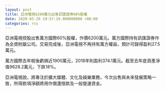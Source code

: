 ```yaml
---
layout: post
title: 亞洲電視6200萬元出售訊匯證券60%股權
date: 2020-05-26 19:57:19.000000000 +08:00
categories: rss
---
```


亞洲電視控股出售萬方國際60%股權，作價6200萬元。萬方國際持有訊匯證券作為全資附屬公司。交易完成後，亞洲電視不再持有萬方權益，預計可錄得盈利27.5萬元。

萬方國際去年稅後虧損近1900萬元，2018年則盈利374.1萬元。截至去年底資產淨值9628.2萬元，下跌18%。

亞洲電視說，將專注於擴大媒體、文化及娛樂業務，今次出售與未來發展策略一致，所得款項淨額將用作償還借款及一般營運資金。
